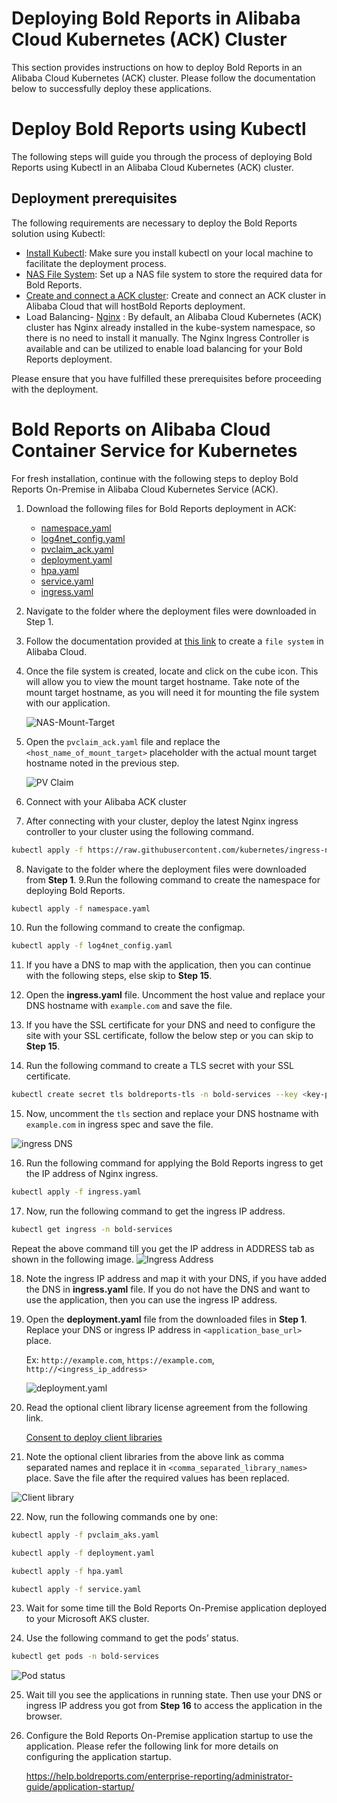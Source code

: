 # Deploying Bold Reports in Alibaba Cloud Kubernetes (ACK) Cluster

This section provides instructions on how to deploy Bold Reports in an Alibaba Cloud Kubernetes (ACK) cluster. Please follow the documentation below to successfully deploy these applications.

# Deploy Bold Reports using Kubectl

The following steps will guide you through the process of deploying Bold Reports using Kubectl in an Alibaba Cloud Kubernetes (ACK) cluster.

## Deployment prerequisites

The following requirements are necessary to deploy the Bold Reports solution using Kubectl:

* [Install Kubectl](https://kubernetes.io/docs/tasks/tools/#kubectl): Make sure you install kubectl on your local machine to facilitate the deployment process.
* [NAS File System](./pre-requisites.md#ack-file-system): Set up a NAS file system to store the required data for Bold Reports.
* [Create and connect a ACK cluster](./pre-requisites.md#ack-cluster): Create and connect an ACK cluster in Alibaba Cloud that will hostBold Reports deployment.
* Load Balancing- [Nginx](https://kubernetes.github.io/ingress-nginx/deploy/) : By default, an Alibaba Cloud Kubernetes (ACK) cluster has Nginx already installed in the kube-system namespace, so there is no need to install it manually. The Nginx Ingress Controller is available and can be utilized to enable load balancing for your Bold Reports deployment.

Please ensure that you have fulfilled these prerequisites before proceeding with the deployment.

# Bold Reports on Alibaba Cloud Container Service for Kubernetes

For fresh installation, continue with the following steps to deploy Bold Reports On-Premise in Alibaba Cloud Kubernetes Service (ACK).

1. Download the following files for Bold Reports deployment in ACK:

    * [namespace.yaml](https://raw.githubusercontent.com/boldreports/bold-reports-kubernetes/v6.1.34/deploy/namespace.yaml)
    * [log4net_config.yaml](https://raw.githubusercontent.com/boldreports/bold-reports-kubernetes/v6.1.34/deploy/log4net_config.yaml)
    * [pvclaim_ack.yaml](https://raw.githubusercontent.com/boldreports/bold-reports-kubernetes/v6.1.34/deploy/pvclaim_ack.yaml)
    * [deployment.yaml](https://raw.githubusercontent.com/boldreports/bold-reports-kubernetes/v6.1.34/deploy/deployment.yaml)
    * [hpa.yaml](https://raw.githubusercontent.com/boldreports/bold-reports-kubernetes/v6.1.34/deploy/hpa.yaml)
    * [service.yaml](https://raw.githubusercontent.com/boldreports/bold-reports-kubernetes/v6.1.34/deploy/service.yaml)
    * [ingress.yaml](https://raw.githubusercontent.com/boldreports/bold-reports-kubernetes/v6.1.34/deploy/ingress.yaml)
2. Navigate to the folder where the deployment files were downloaded in Step 1.
3. Follow the documentation provided at [this link](https://www.alibabacloud.com/help/en/nas/latest/create-a-nas-file-system) to create a `file system` in Alibaba Cloud.
4. Once the file system is created, locate and click on the cube icon. This will allow you to view the mount target hostname. Take note of the mount target hostname, as you will need it for mounting the file system with our application.

   ![NAS-Mount-Target](images/ack-file-system.png)
   
5. Open the `pvclaim_ack.yaml` file and replace the `<host_name_of_mount_target>` placeholder with the actual mount target hostname noted in the previous step.

   ![PV Claim](images/pvcliam-ack.png)

6. Connect with your Alibaba ACK cluster
7. After connecting with your cluster, deploy the latest Nginx ingress controller to your cluster using the following command.

```sh
kubectl apply -f https://raw.githubusercontent.com/kubernetes/ingress-nginx/controller-v1.2.0/deploy/static/provider/cloud/deploy.yaml
```
8. Navigate to the folder where the deployment files were downloaded from **Step 1**.
9.Run the following command to create the namespace for deploying Bold Reports.

```sh
kubectl apply -f namespace.yaml
```
10. Run the following command to create the configmap.

```sh
kubectl apply -f log4net_config.yaml
```
11. If you have a DNS to map with the application, then you can continue with the following steps, else skip to **Step 15**. 

12. Open the **ingress.yaml** file. Uncomment the host value and replace your DNS hostname with `example.com` and save the file.

13. If you have the SSL certificate for your DNS and need to configure the site with your SSL certificate, follow the below step or you can skip to **Step 15**.

14. Run the following command to create a TLS secret with your SSL certificate.

```sh
kubectl create secret tls boldreports-tls -n bold-services --key <key-path> --cert <certificate-path>
```

15. Now, uncomment the `tls` section and replace your DNS hostname with `example.com` in ingress spec and save the file.

![ingress DNS](images/ingress_yaml.png)

16. Run the following command for applying the Bold Reports ingress to get the IP address of Nginx ingress.

```sh
kubectl apply -f ingress.yaml
```

17. Now, run the following command to get the ingress IP address.

```sh
kubectl get ingress -n bold-services
```
Repeat the above command till you get the IP address in ADDRESS tab as shown in the following image.
![Ingress Address](images/ingress_address.png) 

18. Note the ingress IP address and map it with your DNS, if you have added the DNS in **ingress.yaml** file. If you do not have the DNS and want to use the application, then you can use the ingress IP address.

19. Open the **deployment.yaml** file from the downloaded files in **Step 1**. Replace your DNS or ingress IP address in `<application_base_url>` place.
    
    Ex: `http://example.com`, `https://example.com`, `http://<ingress_ip_address>`

    ![deployment.yaml](images/deployment_yaml.png) 
	
20. Read the optional client library license agreement from the following link.
    
    [Consent to deploy client libraries](../docs/consent-to-deploy-client-libraries.md)
	
21. Note the optional client libraries from the above link as comma separated names and replace it in `<comma_separated_library_names>` place. Save the file after the required values has been replaced.

![Client library](images/client-library.png) 

22. Now, run the following commands one by one:

```sh
kubectl apply -f pvclaim_aks.yaml
```

```sh
kubectl apply -f deployment.yaml
```

```sh
kubectl apply -f hpa.yaml
```

```sh
kubectl apply -f service.yaml
```

23. Wait for some time till the Bold Reports On-Premise application deployed to your Microsoft AKS cluster.

24. Use the following command to get the pods’ status.

```sh
kubectl get pods -n bold-services
```
![Pod status](images/pods-status.png) 

25. Wait till you see the applications in running state. Then use your DNS or ingress IP address you got from **Step 16** to access the application in the browser.

26.	Configure the Bold Reports On-Premise application startup to use the application. Please refer the following link for more details on configuring the application startup.
    
    https://help.boldreports.com/enterprise-reporting/administrator-guide/application-startup/



